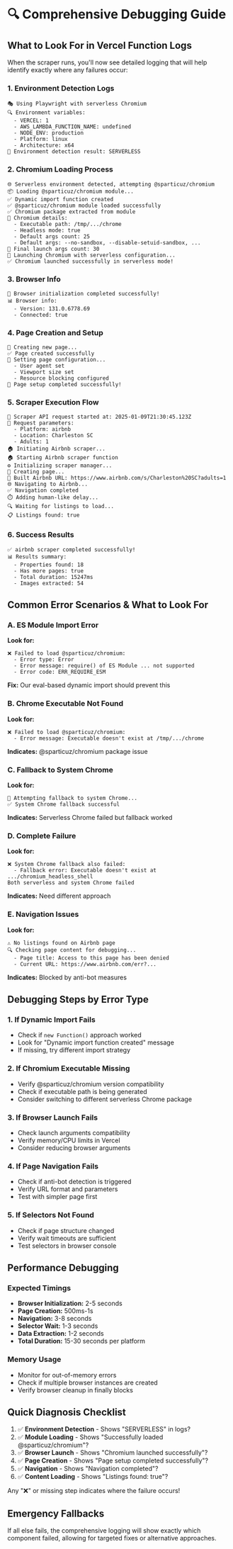 # 🔍 Comprehensive Debugging Guide

## What to Look For in Vercel Function Logs

When the scraper runs, you'll now see detailed logging that will help identify exactly where any failures occur:

### 1. Environment Detection Logs
```
🎭 Using Playwright with serverless Chromium
🔍 Environment variables:
  - VERCEL: 1
  - AWS_LAMBDA_FUNCTION_NAME: undefined
  - NODE_ENV: production
  - Platform: linux
  - Architecture: x64
🎯 Environment detection result: SERVERLESS
```

### 2. Chromium Loading Process
```
🌐 Serverless environment detected, attempting @sparticuz/chromium
📦 Loading @sparticuz/chromium module...
✅ Dynamic import function created
✅ @sparticuz/chromium module loaded successfully
✅ Chromium package extracted from module
🚀 Chromium details:
  - Executable path: /tmp/.../chrome
  - Headless mode: true
  - Default args count: 25
  - Default args: --no-sandbox, --disable-setuid-sandbox, ...
🔧 Final launch args count: 30
🚀 Launching Chromium with serverless configuration...
✅ Chromium launched successfully in serverless mode!
```

### 3. Browser Info
```
🎉 Browser initialization completed successfully!
📊 Browser info:
  - Version: 131.0.6778.69
  - Connected: true
```

### 4. Page Creation and Setup
```
📄 Creating new page...
✅ Page created successfully
🔧 Setting page configuration...
  - User agent set
  - Viewport size set
  - Resource blocking configured
🎉 Page setup completed successfully!
```

### 5. Scraper Execution Flow
```
🚀 Scraper API request started at: 2025-01-09T21:30:45.123Z
📝 Request parameters:
  - Platform: airbnb
  - Location: Charleston SC
  - Adults: 1
🏠 Initiating Airbnb scraper...
🏠 Starting Airbnb scraper function
⚙️ Initializing scraper manager...
📄 Creating page...
🔗 Built Airbnb URL: https://www.airbnb.com/s/Charleston%20SC?adults=1
🌐 Navigating to Airbnb...
✅ Navigation completed
⏱️ Adding human-like delay...
🔍 Waiting for listings to load...
📋 Listings found: true
```

### 6. Success Results
```
✅ airbnb scraper completed successfully!
📊 Results summary:
  - Properties found: 18
  - Has more pages: true
  - Total duration: 15247ms
  - Images extracted: 54
```

## Common Error Scenarios & What to Look For

### A. ES Module Import Error
**Look for:**
```
❌ Failed to load @sparticuz/chromium:
  - Error type: Error
  - Error message: require() of ES Module ... not supported
  - Error code: ERR_REQUIRE_ESM
```
**Fix:** Our eval-based dynamic import should prevent this

### B. Chrome Executable Not Found
**Look for:**
```
❌ Failed to load @sparticuz/chromium:
  - Error message: Executable doesn't exist at /tmp/.../chrome
```
**Indicates:** @sparticuz/chromium package issue

### C. Fallback to System Chrome
**Look for:**
```
🔄 Attempting fallback to system Chrome...
✅ System Chrome fallback successful
```
**Indicates:** Serverless Chrome failed but fallback worked

### D. Complete Failure
**Look for:**
```
❌ System Chrome fallback also failed:
  - Fallback error: Executable doesn't exist at .../chromium_headless_shell
Both serverless and system Chrome failed
```
**Indicates:** Need different approach

### E. Navigation Issues
**Look for:**
```
⚠️ No listings found on Airbnb page
🔍 Checking page content for debugging...
  - Page title: Access to this page has been denied
  - Current URL: https://www.airbnb.com/err?...
```
**Indicates:** Blocked by anti-bot measures

## Debugging Steps by Error Type

### 1. If Dynamic Import Fails
- Check if `new Function()` approach worked
- Look for "Dynamic import function created" message
- If missing, try different import strategy

### 2. If Chromium Executable Missing
- Verify @sparticuz/chromium version compatibility
- Check if executable path is being generated
- Consider switching to different serverless Chrome package

### 3. If Browser Launch Fails
- Check launch arguments compatibility
- Verify memory/CPU limits in Vercel
- Consider reducing browser arguments

### 4. If Page Navigation Fails
- Check if anti-bot detection is triggered
- Verify URL format and parameters
- Test with simpler page first

### 5. If Selectors Not Found
- Check if page structure changed
- Verify wait timeouts are sufficient
- Test selectors in browser console

## Performance Debugging

### Expected Timings
- **Browser Initialization:** 2-5 seconds
- **Page Creation:** 500ms-1s  
- **Navigation:** 3-8 seconds
- **Selector Wait:** 1-3 seconds
- **Data Extraction:** 1-2 seconds
- **Total Duration:** 15-30 seconds per platform

### Memory Usage
- Monitor for out-of-memory errors
- Check if multiple browser instances are created
- Verify browser cleanup in finally blocks

## Quick Diagnosis Checklist

1. ✅ **Environment Detection** - Shows "SERVERLESS" in logs?
2. ✅ **Module Loading** - Shows "Successfully loaded @sparticuz/chromium"?
3. ✅ **Browser Launch** - Shows "Chromium launched successfully"?
4. ✅ **Page Creation** - Shows "Page setup completed successfully"?
5. ✅ **Navigation** - Shows "Navigation completed"?
6. ✅ **Content Loading** - Shows "Listings found: true"?

Any "❌" or missing step indicates where the failure occurs!

## Emergency Fallbacks

If all else fails, the comprehensive logging will show exactly which component failed, allowing for targeted fixes or alternative approaches.